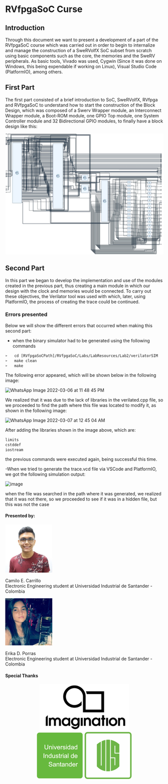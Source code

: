 # RVfpgaSoC Curse

## Introduction
Through this document we want to present a development of a part of the RVfpgaSoC course which was carried out in order to begin to internalize and manage the construction of a SweRVolfX SoC subset from scratch using basic components such as the core, the memories and the SweRV peripherals. As basic tools, Vivado was used, Cygwin (Since it was done on Windows, this being expendable if working on Linux), Visual Studio Code (PlatformIO), among others.

## First Part
The first part consisted of a brief introduction to SoC, SweRVolfX, RVfpga and RVfpgaSoC to understand how to start the construction of the Block Design, which was composed of a Swerv Wrapper module, an Interconnect Wrapper module, a Boot-ROM module, one GPIO Top module, one System Controller module and 32 Bidirectional GPIO modules, to finally have a block design like this: 
<p align="center">
  <img src="img/BD.jpg" width="850" title="Block Design">
</p>

## Second Part
In this part we began to develop the implementation and use of the modules created in the previous part, thus creating a main module in which our design with the clock and memories would be connected. To carry out these objectives, the Verilator tool was used with which, later, using PlatformIO, the process of creating the trace could be continued.

### Errors presented
Below we will show the different errors that occurred when making this second part:

- when the binary simulator had to be generated using the following commands
```
➢	cd [RVfpgaSoCPath]/RVfpgaSoC/Labs/LabResources/Lab2/verilatorSIM
➢	make clean
➢	make
```
The following error appeared, which will be shown below in the following image:

![WhatsApp Image 2022-03-06 at 11 48 45 PM](https://user-images.githubusercontent.com/94850035/157121643-24dff339-d187-45d3-9c33-436ab18a70ad.jpeg)

We realized that it was due to the lack of libraries in the verilated.cpp file, so we proceeded to find the path where this file was located to modify it, as shown in the following image:

![WhatsApp Image 2022-03-07 at 12 45 04 AM](https://user-images.githubusercontent.com/94850035/157122736-92e9f756-74fb-437c-8d31-b49b3d997fce.jpeg)

After adding the libraries shown in the image above, which are:
```
limits
cstddef
iostream
```
the previous commands were executed again, being successful this time.

-When we tried to generate the trace.vcd file via VSCode and PlatformIO, we got the following simulation output:

![image](https://user-images.githubusercontent.com/94850035/157126861-ff13dcd1-b585-42db-9025-2ff1f684065c.png)

when the file was searched in the path where it was generated, we realized that it was not there, so we proceeded to see if it was in a hidden file, but this was not the case

#### Presented by:
<p align="left">
  <img src="img/ccprofile.jfif" width="150" title="Camilo Carrillo">
</p>
Camilo E. Carrillo <br />
Electronic Engineering student at Universidad Industrial de Santander - Colombia

<p align="left">
  <img src="img/epprofile.jpeg" width="150" title="Erika Porras">
</p>
Erika D. Porras <br />
Electronic Engineering student at Universidad Industrial de Santander - Colombia <br />

#### Special Thanks
<p align="center">
  <img src="img/imagination.jpg" height="150" title="Imagination University">
  <img src="img/uis.png" height="150" title="Universidad Industrial de Santander">
</p>
